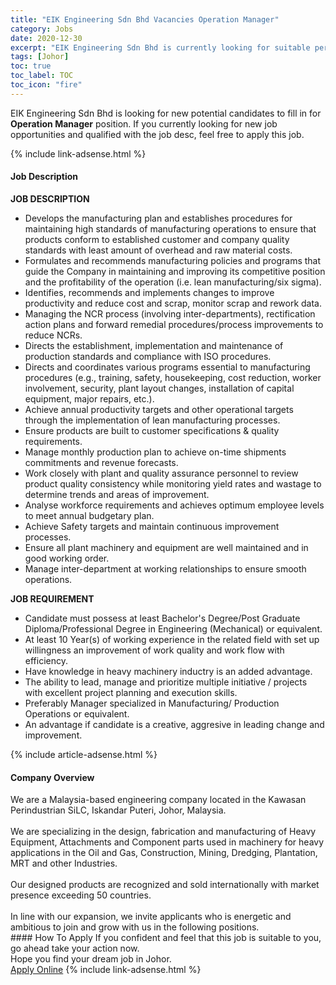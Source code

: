 ```yaml
---
title: "EIK Engineering Sdn Bhd Vacancies Operation Manager" 
category: Jobs 
date: 2020-12-30 
excerpt: "EIK Engineering Sdn Bhd is currently looking for suitable person to fill in the Operation Manager which positioned at Johor" 
tags: [Johor] 
toc: true 
toc_label: TOC 
toc_icon: "fire" 
--- 
```


<p>EIK Engineering Sdn Bhd is looking for new potential candidates to fill in for <b>Operation Manager</b> position. If you currently looking for new job opportunities and qualified with the job desc, feel free to apply this job.
</p>{% include link-adsense.html %} 
<div><div><div><h4>Job Description</h4></div></div><div><div><span><div><div><div><strong>JOB DESCRIPTION</strong></div><ul><li>Develops the manufacturing plan and establishes procedures for maintaining high standards of manufacturing operations to ensure that products conform to established customer and company quality standards with least amount of overhead and raw material costs.</li><li>Formulates and recommends manufacturing policies and programs that guide the Company in maintaining and improving its competitive position and the profitability of the operation (i.e. lean manufacturing/six sigma).</li><li>Identifies, recommends and implements changes to improve productivity and reduce cost and scrap, monitor scrap and rework data.</li><li>Managing the NCR process (involving inter-departments), rectification action plans and forward remedial procedures/process improvements to reduce NCRs.</li><li>Directs the establishment, implementation and maintenance of production standards and compliance with ISO procedures.</li><li>Directs and coordinates various programs essential to manufacturing procedures (e.g., training, safety, housekeeping, cost reduction, worker involvement, security, plant layout changes, installation of capital equipment, major repairs, etc.).</li><li>Achieve annual productivity targets and other operational targets through the implementation of lean manufacturing processes.</li><li>Ensure products are built to customer specifications &amp; quality requirements.</li><li>Manage monthly production plan to achieve on-time shipments commitments and revenue forecasts.</li><li>Work closely with plant and quality assurance personnel to review product quality consistency while monitoring yield rates and wastage to determine trends and areas of improvement.</li><li>Analyse workforce requirements and achieves optimum employee levels to meet annual budgetary plan.</li><li>Achieve Safety targets and maintain continuous improvement processes.</li><li>Ensure all plant machinery and equipment are well maintained and in good working order.</li><li>Manage inter-department at working relationships to ensure smooth operations.&#160;</li></ul><div><strong>JOB REQUIREMENT</strong></div><ul><li>Candidate must possess at least Bachelor's Degree/Post Graduate Diploma/Professional Degree in Engineering (Mechanical) or equivalent.</li><li>At least 10 Year(s) of working experience in the related field with set up willingness an improvement of work quality and work flow with efficiency.</li><li>Have knowledge in heavy machinery inductry is an added advantage.</li><li>The ability to lead, manage and prioritize multiple initiative / projects with excellent project planning and execution skills.</li><li>Preferably Manager specialized in Manufacturing/ Production Operations or equivalent.</li><li>An advantage if candidate is a creative, aggresive in leading change and improvement.</li></ul></div></div></span></div></div></div> 
{% include article-adsense.html %} 
<div><div><div><h4>Company Overview</h4></div></div><div><div><span><div><div>
	We are a Malaysia-based engineering company located in the Kawasan Perindustrian SiLC, Iskandar Puteri,&#160;Johor, Malaysia.</div>
<div>
<br>
	We are specializing in the design, fabrication and manufacturing of Heavy Equipment, Attachments and Component parts used in machinery for heavy applications in the Oil and Gas, Construction, Mining, Dredging, Plantation, MRT and other Industries.</div>
<div>
<br>
	Our designed products&#160;are recognized and sold internationally with market presence exceeding 50 countries.</div>
<div>
<br>
	In line with our expansion, we invite applicants who is energetic and ambitious to join and grow with us in the following positions.</div></div></span></div></div></div> 
#### How To Apply 
If you confident and feel that this job is suitable to you, go ahead take your action now. <br/> 
Hope you find your dream job in Johor. <br/> 
<a href="https://www.jobstreet.com.my/en/job/operation-manager-4453100?jobId=jobstreet-my-job-4453100&sectionRank=14&token=0~ae1f7b13-bc91-4131-8492-e9c0a8fbdc58&fr=SRP%20View%20In%20New%20Ta" class="btn btn--info" target="_blank" rel="nofollow noopenner">Apply Online</a> 
{% include link-adsense.html %} 